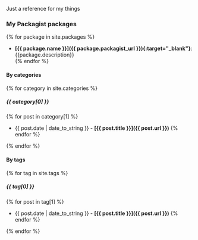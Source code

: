 Just a reference for my things

### My Packagist packages

{% for package in site.packages %}
- **[{{ package.name }}]({{ package.packagist_url }}){:target="_blank"}**: {{package.description}}  
{% endfor %}



#### By categories
{% for category in site.categories %}
##### {{ category[0] }}

{% for post in category[1] %}
- {{ post.date | date_to_string }} - **[{{ post.title }}]({{ post.url }})** 
{% endfor %}

{% endfor %}

#### By tags
{% for tag in site.tags %}
##### {{ tag[0] }}

{% for post in tag[1] %}
- {{ post.date | date_to_string }} - **[{{ post.title }}]({{ post.url }})** 
{% endfor %}

{% endfor %}
